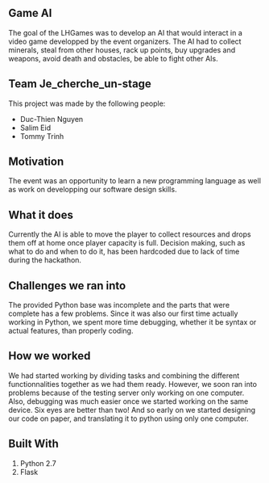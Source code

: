 ## Game AI

The goal of the LHGames was to develop an AI that would interact in a video game developped by the event organizers. The AI had to collect minerals, steal from other houses, rack up points, buy upgrades and weapons, avoid death and obstacles, be able to fight other AIs.

## Team Je_cherche_un-stage

This project was made by the following people:
* Duc-Thien Nguyen
* Salim Eid
* Tommy Trinh

## Motivation

The event was an opportunity to learn a new programming language as well as work on developping our software design skills.

## What it does

Currently the AI is able to move the player to collect resources and drops them off at home once player capacity is full. Decision making, such as what to do and when to do it, has been hardcoded due to lack of time during the hackathon.

## Challenges we ran into

The provided Python base was incomplete and the parts that were complete has a few problems. Since it was also our first time actually working in Python, we spent more time debugging, whether it be syntax or actual features, than properly coding.

## How we worked

We had started working by dividing tasks and combining the different functionnalities together as we had them ready. However, we soon ran into problems because of the testing server only working on one computer. Also, debugging was much easier once we started working on the same device. Six eyes are better than two! And so early on we started designing our code on paper, and translating it to python using only one computer.

## Built With

1. Python 2.7
2. Flask
